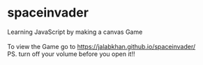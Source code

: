 # spaceinvader
Learning JavaScript by making a canvas Game
<br>
<br>
To view the Game go to https://jalabkhan.github.io/spaceinvader/
<br>
PS. turn off your volume before you open it!!
